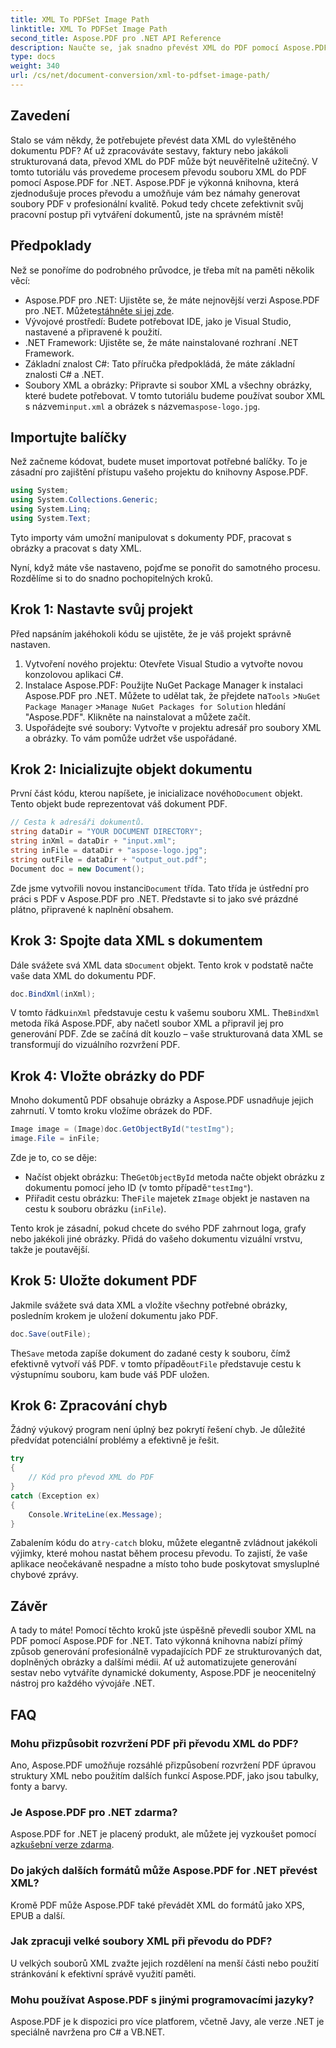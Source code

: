 ```yaml
---
title: XML To PDFSet Image Path
linktitle: XML To PDFSet Image Path
second_title: Aspose.PDF pro .NET API Reference
description: Naučte se, jak snadno převést XML do PDF pomocí Aspose.PDF pro .NET. Tento podrobný průvodce vás provede procesem krok za krokem, od nastavení až po dokončení.
type: docs
weight: 340
url: /cs/net/document-conversion/xml-to-pdfset-image-path/
---
```

## Zavedení

Stalo se vám někdy, že potřebujete převést data XML do vyleštěného dokumentu PDF? Ať už zpracováváte sestavy, faktury nebo jakákoli strukturovaná data, převod XML do PDF může být neuvěřitelně užitečný. V tomto tutoriálu vás provedeme procesem převodu souboru XML do PDF pomocí Aspose.PDF for .NET. Aspose.PDF je výkonná knihovna, která zjednodušuje proces převodu a umožňuje vám bez námahy generovat soubory PDF v profesionální kvalitě. Pokud tedy chcete zefektivnit svůj pracovní postup při vytváření dokumentů, jste na správném místě!

## Předpoklady

Než se ponoříme do podrobného průvodce, je třeba mít na paměti několik věcí:

-  Aspose.PDF pro .NET: Ujistěte se, že máte nejnovější verzi Aspose.PDF pro .NET. Můžete[stáhněte si jej zde](https://releases.aspose.com/pdf/net/).
- Vývojové prostředí: Budete potřebovat IDE, jako je Visual Studio, nastavené a připravené k použití.
- .NET Framework: Ujistěte se, že máte nainstalované rozhraní .NET Framework.
- Základní znalost C#: Tato příručka předpokládá, že máte základní znalosti C# a .NET.
-  Soubory XML a obrázky: Připravte si soubor XML a všechny obrázky, které budete potřebovat. V tomto tutoriálu budeme používat soubor XML s názvem`input.xml` a obrázek s názvem`aspose-logo.jpg`.

## Importujte balíčky

Než začneme kódovat, budete muset importovat potřebné balíčky. To je zásadní pro zajištění přístupu vašeho projektu do knihovny Aspose.PDF.

```csharp
using System;
using System.Collections.Generic;
using System.Linq;
using System.Text;
```

Tyto importy vám umožní manipulovat s dokumenty PDF, pracovat s obrázky a pracovat s daty XML.

Nyní, když máte vše nastaveno, pojďme se ponořit do samotného procesu. Rozdělíme si to do snadno pochopitelných kroků.

## Krok 1: Nastavte svůj projekt

Před napsáním jakéhokoli kódu se ujistěte, že je váš projekt správně nastaven.

1. Vytvoření nového projektu: Otevřete Visual Studio a vytvořte novou konzolovou aplikaci C#.
2.  Instalace Aspose.PDF: Použijte NuGet Package Manager k instalaci Aspose.PDF pro .NET. Můžete to udělat tak, že přejdete na`Tools` >`NuGet Package Manager` >`Manage NuGet Packages for Solution` hledání "Aspose.PDF". Klikněte na nainstalovat a můžete začít.
3. Uspořádejte své soubory: Vytvořte v projektu adresář pro soubory XML a obrázky. To vám pomůže udržet vše uspořádané.

## Krok 2: Inicializujte objekt dokumentu

 První část kódu, kterou napíšete, je inicializace nového`Document` objekt. Tento objekt bude reprezentovat váš dokument PDF.

```csharp
// Cesta k adresáři dokumentů.
string dataDir = "YOUR DOCUMENT DIRECTORY";
string inXml = dataDir + "input.xml";
string inFile = dataDir + "aspose-logo.jpg";
string outFile = dataDir + "output_out.pdf";
Document doc = new Document();
```

 Zde jsme vytvořili novou instanci`Document` třída. Tato třída je ústřední pro práci s PDF v Aspose.PDF pro .NET. Představte si to jako své prázdné plátno, připravené k naplnění obsahem.

## Krok 3: Spojte data XML s dokumentem

 Dále svážete svá XML data s`Document` objekt. Tento krok v podstatě načte vaše data XML do dokumentu PDF.

```csharp
doc.BindXml(inXml);
```

 V tomto řádku`inXml` představuje cestu k vašemu souboru XML. The`BindXml` metoda říká Aspose.PDF, aby načetl soubor XML a připravil jej pro generování PDF. Zde se začíná dít kouzlo – vaše strukturovaná data XML se transformují do vizuálního rozvržení PDF.

## Krok 4: Vložte obrázky do PDF

Mnoho dokumentů PDF obsahuje obrázky a Aspose.PDF usnadňuje jejich zahrnutí. V tomto kroku vložíme obrázek do PDF.

```csharp
Image image = (Image)doc.GetObjectById("testImg");
image.File = inFile;
```

Zde je to, co se děje:

-  Načíst objekt obrázku: The`GetObjectById` metoda načte objekt obrázku z dokumentu pomocí jeho ID (v tomto případě`"testImg"`).
-  Přiřadit cestu obrázku: The`File` majetek z`Image` objekt je nastaven na cestu k souboru obrázku (`inFile`).

Tento krok je zásadní, pokud chcete do svého PDF zahrnout loga, grafy nebo jakékoli jiné obrázky. Přidá do vašeho dokumentu vizuální vrstvu, takže je poutavější.

## Krok 5: Uložte dokument PDF

Jakmile svážete svá data XML a vložíte všechny potřebné obrázky, posledním krokem je uložení dokumentu jako PDF.

```csharp
doc.Save(outFile);
```

 The`Save` metoda zapíše dokument do zadané cesty k souboru, čímž efektivně vytvoří váš PDF. v tomto případě`outFile` představuje cestu k výstupnímu souboru, kam bude váš PDF uložen.

## Krok 6: Zpracování chyb

Žádný výukový program není úplný bez pokrytí řešení chyb. Je důležité předvídat potenciální problémy a efektivně je řešit.

```csharp
try
{
    // Kód pro převod XML do PDF
}
catch (Exception ex)
{
    Console.WriteLine(ex.Message);
}
```

 Zabalením kódu do a`try-catch` bloku, můžete elegantně zvládnout jakékoli výjimky, které mohou nastat během procesu převodu. To zajistí, že vaše aplikace neočekávaně nespadne a místo toho bude poskytovat smysluplné chybové zprávy.

## Závěr

A tady to máte! Pomocí těchto kroků jste úspěšně převedli soubor XML na PDF pomocí Aspose.PDF for .NET. Tato výkonná knihovna nabízí přímý způsob generování profesionálně vypadajících PDF ze strukturovaných dat, doplněných obrázky a dalšími médii. Ať už automatizujete generování sestav nebo vytváříte dynamické dokumenty, Aspose.PDF je neocenitelný nástroj pro každého vývojáře .NET.

## FAQ

### Mohu přizpůsobit rozvržení PDF při převodu XML do PDF?
Ano, Aspose.PDF umožňuje rozsáhlé přizpůsobení rozvržení PDF úpravou struktury XML nebo použitím dalších funkcí Aspose.PDF, jako jsou tabulky, fonty a barvy.

### Je Aspose.PDF pro .NET zdarma?
 Aspose.PDF for .NET je placený produkt, ale můžete jej vyzkoušet pomocí a[zkušební verze zdarma](https://releases.aspose.com/).

### Do jakých dalších formátů může Aspose.PDF for .NET převést XML?
Kromě PDF může Aspose.PDF také převádět XML do formátů jako XPS, EPUB a další.

### Jak zpracuji velké soubory XML při převodu do PDF?
U velkých souborů XML zvažte jejich rozdělení na menší části nebo použití stránkování k efektivní správě využití paměti.

### Mohu používat Aspose.PDF s jinými programovacími jazyky?
Aspose.PDF je k dispozici pro více platforem, včetně Javy, ale verze .NET je speciálně navržena pro C# a VB.NET.